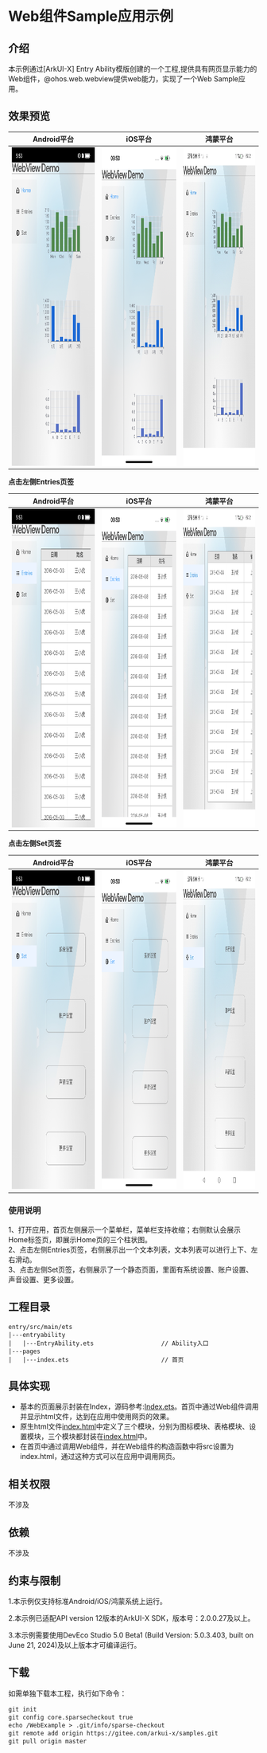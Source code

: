 # Web组件Sample应用示例
## 介绍
本示例通过[ArkUI-X] Entry Ability模版创建的一个工程,提供具有网页显示能力的Web组件，@ohos.web.webview提供web能力，实现了一个Web Sample应用。

## 效果预览

|Android平台|iOS平台|鸿蒙平台|
|--------------------------------|--------------------------------|--------------------------------|
|<img src=screenshots/devices/android_main.png width=300 height=640 />|<img src=screenshots/devices/ios_main.png width=300 height=640 />|<img src=screenshots/devices/OH_main.png width=300 height=640 />|

**点击左侧Entries页签**

|Android平台|iOS平台|鸿蒙平台|
|--------------------------------|--------------------------------|--------------------------------|
|<img src=screenshots/devices/android_Entries.png width=300 height=640 />|<img src=screenshots/devices/ios_Entries.png width=300 height=640 />|<img src=screenshots/devices/OH_Entries.png width=300 height=640 />|

**点击左侧Set页签**

|Android平台|iOS平台|鸿蒙平台|
|--------------------------------|--------------------------------|--------------------------------|
|<img src=screenshots/devices/android_Set.png width=300 height=640 />|<img src=screenshots/devices/ios_Set.png width=300 height=640 />|<img src=screenshots/devices/OH_Set.png width=300 height=640 />|

### 使用说明

1、打开应用，首页左侧展示一个菜单栏，菜单栏支持收缩；右侧默认会展示Home标签页，即展示Home页的三个柱状图。<br>
2、点击左侧Entries页签，右侧展示出一个文本列表，文本列表可以进行上下、左右滑动。<br>
3、点击左侧Set页签，右侧展示了一个静态页面，里面有系统设置、账户设置、声音设置、更多设置。<br>

## 工程目录
```
entry/src/main/ets
|---entryability
|   |---EntryAbility.ets                   // Ability入口
|---pages
|   |---index.ets                          // 首页
```

## 具体实现

* 基本的页面展示封装在Index，源码参考:[Index.ets](entry/src/main/ets/pages/Index.ets)。首页中通过Web组件调用并显示html文件，达到在应用中使用网页的效果。
* 原生html文件[index.html](entry/src/main/resources/rawfile/index.html)中定义了三个模块，分别为图标模块、表格模块、设置模块，三个模块都封装在[index.html](entry/src/main/resources/rawfile/index.html)中。
* 在首页中通过调用Web组件，并在Web组件的构造函数中将src设置为index.html，通过这种方式可以在应用中调用网页。

## 相关权限

不涉及


## 依赖

不涉及


## 约束与限制

1.本示例仅支持标准Android/iOS/鸿蒙系统上运行。

2.本示例已适配API version 12版本的ArkUI-X SDK，版本号：2.0.0.27及以上。

3.本示例需要使用DevEco Studio 5.0 Beta1 (Build Version: 5.0.3.403, built on June 21, 2024)及以上版本才可编译运行。



## 下载

如需单独下载本工程，执行如下命令：

```
git init
git config core.sparsecheckout true
echo /WebExample > .git/info/sparse-checkout
git remote add origin https://gitee.com/arkui-x/samples.git
git pull origin master
```

